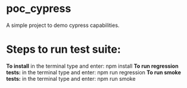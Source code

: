 # poc_cypress
A simple project to demo cypress capabilities. 

# **Steps to run test suite:**
**To install** in the terminal type and enter:  npm install
**To run regression tests:** in the terminal type and enter:  npm run regression
**To run smoke tests:** in the terminal type and enter:  npm run smoke